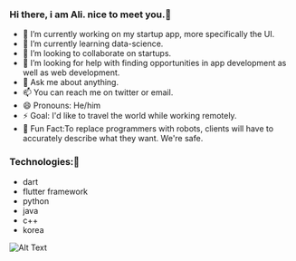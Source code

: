 ### Hi there, i am Ali. nice to meet you.👋

- 🔭 I’m currently working on my startup app, more specifically the UI.
- 🌱 I’m currently learning data-science.
- 👯 I’m looking to collaborate on startups.
- 🤔 I’m looking for help with finding opportunities in app development as well as web development.
- 💬 Ask me about anything.
- 📫 You can reach me on twitter or email.
- 😄 Pronouns: He/him
- ⚡ Goal: I'd like to travel the world while working remotely.
- 🚨 Fun Fact:To replace programmers with robots, clients will have to accurately describe what they want. We're safe.

### Technologies:👋


* dart
* flutter framework
* python
* java
* c++
* korea


![Alt Text](https://cdn.hashnode.com/res/hashnode/image/upload/v1621705542437/4shUyEk2t.gif)
<!--
**4lisyd/4lisyd** is a ✨ _special_ ✨ repository because its `README.md` (this file) appears on your GitHub profile.

Here are some ideas to get you started:

- 🔭 I’m currently working on ...
- 🌱 I’m currently learning ...
- 👯 I’m looking to collaborate on ...
- 🤔 I’m looking for help with ...
- 💬 Ask me about ...
- 📫 How to reach me: ...
- 😄 Pronouns: ...
- ⚡ Fun fact: ...
-->
